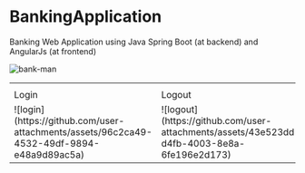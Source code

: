 # BankingApplication
Banking Web Application using Java Spring Boot (at backend) and AngularJs (at frontend)


![bank-man](https://github.com/user-attachments/assets/b631e518-b244-4cbc-8d9c-95758b77e567)

<table>
  <th>
    <tr>
      <td>Login</td>
      <td>Logout</td>
    </tr>
  </th>
  <tr>
    <td>
      ![login](https://github.com/user-attachments/assets/96c2ca49-4532-49df-9894-e48a9d89ac5a)
    </td>
    <td>
      ![logout](https://github.com/user-attachments/assets/43e523dd-d4fb-4003-8e8a-6fe196e2d173)
    </td>
  </tr>
</table>
